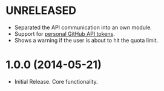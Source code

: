 # UNRELEASED

  * Separated the API communication into an own module.
  * Support for [personal GitHub API tokens](https://github.com/settings/tokens/new).
  * Shows a warning if the user is about to hit the quota limit.

# 1.0.0 (2014-05-21)

* Initial Release. Core functionality.